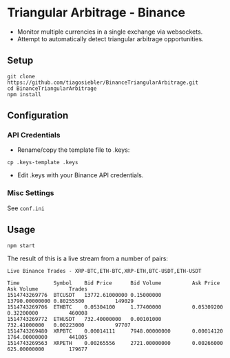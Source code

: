 # Triangular Arbitrage - Binance

- Monitor multiple currencies in a single exchange via websockets. 
- Attempt to automatically detect triangular arbitrage opportunities.

## Setup


```
git clone https://github.com/tiagosiebler/BinanceTriangularArbitrage.git
cd BinanceTriangularArbitrage
npm install
```

## Configuration

### API Credentials

- Rename/copy the template file to .keys:
```
cp .keys-template .keys
```

- Edit .keys with your Binance API credentials.

### Misc Settings

See `conf.ini`

## Usage

```
npm start
```

The result of this is a live stream from a number of pairs:
```
Live Binance Trades - XRP-BTC,ETH-BTC,XRP-ETH,BTC-USDT,ETH-USDT

Time           Symbol    Bid Price      Bid Volume          Ask Price      Ask Volume          Trades
1514743269776  BTCUSDT   13772.61000000 0.15000000          13790.00000000 0.80255500          149029
1514743269706  ETHBTC    0.05304100     1.77400000          0.05309200     0.32200000          460008
1514743269772  ETHUSDT   732.40000000   0.00101000          732.41000000   0.00223000          97707
1514743269480  XRPBTC    0.00014111     7948.00000000       0.00014120     1764.00000000       441805
1514743269563  XRPETH    0.00265556     2721.00000000       0.00266000     625.00000000        179677
```